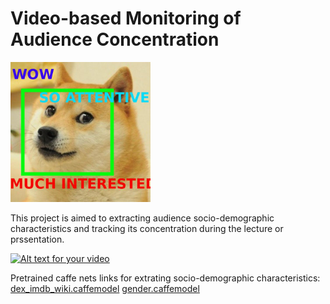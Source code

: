 # Video-based Monitoring of Audience Concentration

<img src="https://github.com/walterdd/Auditory_tracking/blob/master/dogg.jpg" width="224">

This project is aimed to extracting audience socio-demographic characteristics and tracking its concentration during the lecture or prssentation.

[![Alt text for your video](https://www.youtube.com/watch?v=LFJhAiqAA3c/1.jpg)](https://www.youtube.com/watch?v=LFJhAiqAA3c)


Pretrained caffe nets links for extrating socio-demographic characteristics:
[dex_imdb_wiki.caffemodel](https://data.vision.ee.ethz.ch/cvl/rrothe/imdb-wiki/static/dex_imdb_wiki.caffemodel)
[gender.caffemodel](https://data.vision.ee.ethz.ch/cvl/rrothe/imdb-wiki/static/gender.caffemodel)
